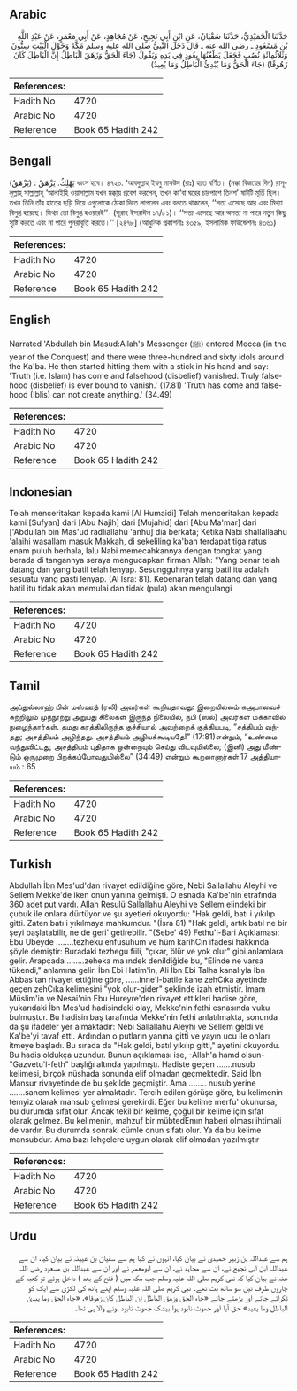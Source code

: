 ## Arabic


<div dir="rtl" lang="ar" style={{fontSize:'larger',backgroundColor:'#f8f9fa',padding:20}}>
حَدَّثَنَا الْحُمَيْدِيُّ، حَدَّثَنَا سُفْيَانُ، عَنِ ابْنِ أَبِي نَجِيحٍ، عَنْ مُجَاهِدٍ، عَنْ أَبِي مَعْمَرٍ، عَنْ عَبْدِ اللَّهِ بْنِ مَسْعُودٍ ـ رضى الله عنه ـ قَالَ دَخَلَ النَّبِيُّ صلى الله عليه وسلم مَكَّةَ وَحَوْلَ الْبَيْتِ سِتُّونَ وَثَلاَثُمِائَةِ نُصُبٍ فَجَعَلَ يَطْعُنُهَا بِعُودٍ فِي يَدِهِ وَيَقُولُ ‏(‏جَاءَ الْحَقُّ وَزَهَقَ الْبَاطِلُ إِنَّ الْبَاطِلَ كَانَ زَهُوقًا‏)‏ ‏(‏جَاءَ الْحَقُّ وَمَا يُبْدِئُ الْبَاطِلُ وَمَا يُعِيدُ‏)‏
</div>
<div style={{backgroundColor:'#f8f9fa',padding:20, marginBottom: 10}}><table> <thead> <tr> <th>References:</th> <th></th> </tr> </thead> <tbody><tr><td>Hadith No</td><td>4720</td></tr><tr><td>Arabic No</td><td>4720</td></tr><tr><td>Reference</td><td>Book 65 Hadith 242</td></tr></tbody></table></div>

## Bengali


<div dir="ltr" lang="bn" style={{fontSize:'larger',backgroundColor:'#f8f9fa',padding:20}}>
(يَزْهَقُ) : يَهْلِكُ. يَزْهَقُ ধ্বংস হবে। ৪৭২০. ‘আবদুল্লাহ্ ইবনু মাসউদ (রাঃ) হতে বর্ণিত। (মক্কা বিজয়ের দিন) রাসূলুল্লাহ্ সাল্লাল্লাহু ‘আলাইহি ওয়াসাল্লাম যখন মক্কা্য় প্রবেশ করলেন, তখন কা‘বা ঘরের চারপাশে তিনশ’ ষাটটি মূর্তি ছিল। তখন তিনি তাঁর হাতের ছড়ি দিয়ে এগুলোকে ঠোকা দিতে লাগলেন এবং বলতে থাকলেন, ‘‘সত্য এসেছে আর এবং মিথ্যা বিলুপ্ত হয়েছে। মিথ্যা তো বিলুপ্ত হওয়ারই’’- (সূরাহ ইসরাঈল ১৭/৮১)। ‘‘সত্য এসেছে আর অসত্য না পারে নতুন কিছু সৃষ্টি করতে এবং না পারে পুনরাবৃত্তি করতে।’’ [২৪৭৮] (আধুনিক প্রকাশনীঃ ৪৩৫৯, ইসলামিক ফাউন্ডেশনঃ ৪৩৬১)
</div>
<div style={{backgroundColor:'#f8f9fa',padding:20, marginBottom: 10}}><table> <thead> <tr> <th>References:</th> <th></th> </tr> </thead> <tbody><tr><td>Hadith No</td><td>4720</td></tr><tr><td>Arabic No</td><td>4720</td></tr><tr><td>Reference</td><td>Book 65 Hadith 242</td></tr></tbody></table></div>

## English


<div dir="ltr" lang="en" style={{fontSize:'larger',backgroundColor:'#f8f9fa',padding:20}}>
Narrated 'Abdullah bin Masud:Allah's Messenger (ﷺ) entered Mecca (in the year of the Conquest) and there were three-hundred and sixty idols around the Ka'ba. He then started hitting them with a stick in his hand and say: 'Truth (i.e. Islam) has come and falsehood (disbelief) vanished. Truly falsehood (disbelief) is ever bound to vanish.' (17.81) 'Truth has come and falsehood (Iblis) can not create anything.' (34.49)
</div>
<div style={{backgroundColor:'#f8f9fa',padding:20, marginBottom: 10}}><table> <thead> <tr> <th>References:</th> <th></th> </tr> </thead> <tbody><tr><td>Hadith No</td><td>4720</td></tr><tr><td>Arabic No</td><td>4720</td></tr><tr><td>Reference</td><td>Book 65 Hadith 242</td></tr></tbody></table></div>

## Indonesian


<div dir="ltr" lang="id" style={{fontSize:'larger',backgroundColor:'#f8f9fa',padding:20}}>
Telah menceritakan kepada kami [Al Humaidi] Telah menceritakan kepada kami [Sufyan] dari [Abu Najih] dari [Mujahid] dari [Abu Ma'mar] dari ['Abdullah bin Mas'ud radliallahu 'anhu] dia berkata; Ketika Nabi shallallaahu 'alaihi wasallam masuk Makkah, di sekeliling ka'bah terdapat tiga ratus enam puluh berhala, lalu Nabi memecahkannya dengan tongkat yang berada di tangannya seraya mengucapkan firman Allah: "Yang benar telah datang dan yang batil telah lenyap. Sesungguhnya yang batil itu adalah sesuatu yang pasti lenyap. (Al Isra: 81). Kebenaran telah datang dan yang batil itu tidak akan memulai dan tidak (pula) akan mengulangi
</div>
<div style={{backgroundColor:'#f8f9fa',padding:20, marginBottom: 10}}><table> <thead> <tr> <th>References:</th> <th></th> </tr> </thead> <tbody><tr><td>Hadith No</td><td>4720</td></tr><tr><td>Arabic No</td><td>4720</td></tr><tr><td>Reference</td><td>Book 65 Hadith 242</td></tr></tbody></table></div>

## Tamil


<div dir="ltr" lang="ta" style={{fontSize:'larger',backgroundColor:'#f8f9fa',padding:20}}>
அப்துல்லாஹ் பின் மஸ்ஊத் (ரலி) அவர்கள் கூறியதாவது: இறையில்லம் கஅபாவைச் சுற்றிலும் முந்நூற்று அறுபது சிலைகள் இருந்த நிலையில், நபி (ஸல்) அவர்கள் மக்காவில் நுழைந்தார்கள். தமது கரத்திலிருந்த குச்சியால் அவற்றைக் குத்தியபடி, “சத்தியம் வந்தது; அசத்தியம் அழிந்தது. அசத்தியம் அழியக்கூடியதே!” (17:81)என்றும், “உண்மை வந்துவிட்டது; அசத்தியம் புதிதாக ஒன்றையும் செய்து விடவுமில்லை; (இனி) அது மீண்டும் ஒருமுறை பிறக்கப்போவதுமில்லை” (34:49) என்றும் கூறலானார்கள்.17 அத்தியாயம் : 65
</div>
<div style={{backgroundColor:'#f8f9fa',padding:20, marginBottom: 10}}><table> <thead> <tr> <th>References:</th> <th></th> </tr> </thead> <tbody><tr><td>Hadith No</td><td>4720</td></tr><tr><td>Arabic No</td><td>4720</td></tr><tr><td>Reference</td><td>Book 65 Hadith 242</td></tr></tbody></table></div>

## Turkish


<div dir="ltr" lang="tr" style={{fontSize:'larger',backgroundColor:'#f8f9fa',padding:20}}>
Abdullah İbn Mes'ud'dan rivayet edildiğine göre, Nebi Sallallahu Aleyhi ve Sellem Mekke'de iken onun yanına gelmişti. O esnada Ka'be'nin etrafında 360 adet put vardı. Allah Resulü Sallallahu Aleyhi ve Sellem elindeki bir çubuk ile onlara dürtüyor ve şu ayetleri okuyordu: "Hak geldi, batı i yıkılıp gitti. Zaten batı i yıkılmaya mahkumdur. "(İsra 81) "Hak geldi, artık batıl ne bir şeyi başlatabilir, ne de geri' getirebilir. "(Sebe' 49) Fethu'l-Bari Açıklaması: Ebu Ubeyde ........tezheku enfusuhum ve hüm karihCın ifadesi hakkında şöyle demiştir: Buradaki tezhegu fiili, "çıkar, ölür ve yok olur" gibi anlamlara gelir. Arapçada ........zeheka ma ındek denildiğide bu, "Elinde ne varsa tükendi," anlamına gelir. İbn Ebi Hatim'in, Ali İbn Ebi Talha kanalıyla İbn Abbas'tan rivayet ettiğine göre, ......inne'l-batile kane zehCıka ayetinde geçen zehCıka kelimesini "yok olur-gider" şeklinde izah etmiştir. İmam Müslim'in ve Nesai'nin Ebu Hureyre'den rivayet ettikleri hadise göre, yukarıdaki İbn Mes'ud hadisindeki olay, Mekke'nin fethi esnasında vuku bulmuştur. Bu hadisin baş tarafında Mekke'nin fethi anlatılmakta, sonunda da şu ifadeler yer almaktadır: Nebi Sallallahu Aleyhi ve Sellem geldi ve Ka'be'yi tavaf etti. Ardından o putların yanına gitti ve yayın ucu ile onları itmeye başladı. Bu sırada da "Hak geldi, batıl yıkılıp gitti," ayetini okuyordu. Bu hadis oldukça uzundur. Bunun açıklaması ise, -Allah'a hamd olsun- "Gazvetu'l-feth" başlığı altında yapılmıştı. Hadiste geçen .......nusub kelimesi, birçok nüshada sonunda elif olmadan geçmektedir. Said İbn Mansur rivayetinde de bu şekilde geçmiştir. Ama ........ nusub yerine .......sanem kelimesi yer almaktadır. Tercih edilen görüşe göre, bu kelimenin temyiz olarak mansub gelmesi gerekirdi. Eğer bu kelime merfu' okunursa, bu durumda sıfat olur. Ancak tekil bir kelime, çoğul bir kelime için sıfat olarak gelmez. Bu kelimenin, mahzuf bir mübtedEmın haberi olması ihtimali de vardır. Bu durumda sonraki cümle onun sıfatı olur. Ya da bu kelime mansubdur. Ama bazı lehçelere uygun olarak elif olmadan yazılmıştır
</div>
<div style={{backgroundColor:'#f8f9fa',padding:20, marginBottom: 10}}><table> <thead> <tr> <th>References:</th> <th></th> </tr> </thead> <tbody><tr><td>Hadith No</td><td>4720</td></tr><tr><td>Arabic No</td><td>4720</td></tr><tr><td>Reference</td><td>Book 65 Hadith 242</td></tr></tbody></table></div>

## Urdu


<div dir="rtl" lang="ur" style={{fontSize:'larger',backgroundColor:'#f8f9fa',padding:20}}>
ہم سے عبداللہ بن زبیر حمیدی نے بیان کیا، انہوں نے کہا ہم سے سفیان بن عیینہ نے بیان کیا، ان سے عبداللہ ابن ابی نجیح نے، ان سے مجاہد نے، ان سے ابومعمر نے اور ان سے عبداللہ بن مسعود رضی اللہ عنہ نے بیان کیا کہ نبی کریم صلی اللہ علیہ وسلم جب مکہ میں ( فتح کے بعد ) داخل ہوئے تو کعبہ کے چاروں طرف تین سو ساٹھ بت تھے۔ نبی کریم صلی اللہ علیہ وسلم اپنے ہاتھ کی لکڑی سے ایک کو ٹکراتے جاتے اور پڑھتے جاتے «جاء الحق وزهق الباطل إن الباطل كان زهوقا‏»،‏‏‏‏ «جاء الحق وما يبدئ الباطل وما يعيد‏» حق آیا اور جھوٹ نابود ہوا بیشک جھوٹ نابود ہونے والا ہی تھا۔
</div>
<div style={{backgroundColor:'#f8f9fa',padding:20, marginBottom: 10}}><table> <thead> <tr> <th>References:</th> <th></th> </tr> </thead> <tbody><tr><td>Hadith No</td><td>4720</td></tr><tr><td>Arabic No</td><td>4720</td></tr><tr><td>Reference</td><td>Book 65 Hadith 242</td></tr></tbody></table></div>